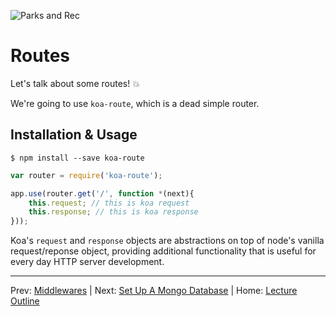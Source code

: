 ![Parks and Rec](https://i.imgur.com/BTdpA9d.gif)
# Routes

Let's talk about some routes! :boom:

We're going to use `koa-route`, which is a dead simple router.

## Installation & Usage

```
$ npm install --save koa-route
```

```js
var router = require('koa-route');

app.use(router.get('/', function *(next){
    this.request; // this is koa request
    this.response; // this is koa response
}));
```

Koa's `request` and `response` objects are abstractions on top of node's vanilla request/reponse object, providing additional functionality that is useful for every day HTTP server development.

________________________________

Prev: [Middlewares](./middlewares.md) | Next: [Set Up A Mongo Database](./set-up-a-mongo-database.md) | Home: [Lecture Outline](../README.md)
